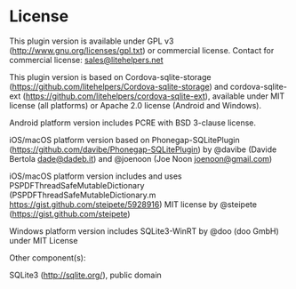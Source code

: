 # License

This plugin version is available under GPL v3 (http://www.gnu.org/licenses/gpl.txt) or commercial license. Contact for commercial license: <sales@litehelpers.net>

This plugin version is based on Cordova-sqlite-storage (<https://github.com/litehelpers/Cordova-sqlite-storage>) and cordova-sqlite-ext (<https://github.com/litehelpers/cordova-sqlite-ext>), available under MIT license (all platforms) or Apache 2.0 license (Android and Windows).

Android platform version includes PCRE with BSD 3-clause license.

iOS/macOS platform version based on Phonegap-SQLitePlugin (<https://github.com/davibe/Phonegap-SQLitePlugin>) by @davibe (Davide Bertola <dade@dadeb.it>) and @joenoon (Joe Noon <joenoon@gmail.com>)

iOS/macOS platform version includes and uses PSPDFThreadSafeMutableDictionary (PSPDFThreadSafeMutableDictionary.m <https://gist.github.com/steipete/5928916>) MIT license by @steipete (<https://gist.github.com/steipete>)

Windows platform version includes SQLite3-WinRT by @doo (doo GmbH) under MIT License

Other component(s):

SQLite3 (http://sqlite.org/), public domain
